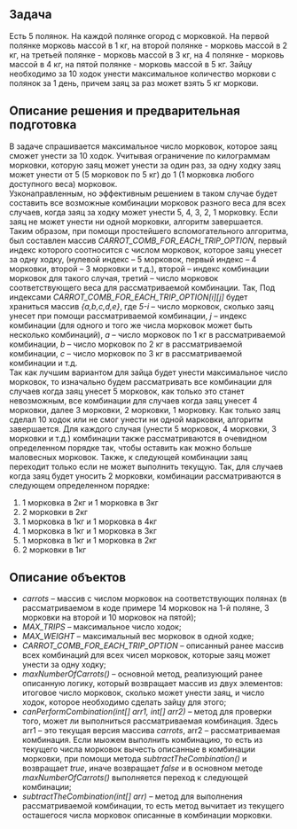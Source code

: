 ## Задача  
Есть 5 полянок. На каждой полянке огород с морковкой. На первой полянке морковь массой в 1 кг, на второй полянке - морковь массой в 2 кг, на третьей полянке - морковь массой в 3 кг, на 4 полянке - морковь массой в 4 кг, на пятой полянке - морковь массой в 5 кг.   Зайцу необходимо за 10 ходок унести максимальное количество моркови с полянок за 1 день, причем заяц за раз может взять 5 кг моркови.  
  
## Описание решения и предварительная подготовка  
В задаче спрашивается максимальное число морковок, которое заяц сможет унести за 10 ходок. Учитывая ограничение по килограммам морковки, которую заяц может унести за один раз, за одну ходку заяц может унести от 5 (5 морковок по 5 кг) до 1 (1 морковка любого доступного веса) морковок.   
Узконаправленным, но эффективным решением в таком случае будет составить все возможные комбинации морковок разного веса для всех случаев, когда заяц за ходку может унести 5, 4, 3, 2, 1 морковку. Если заяц не может унести ни одной морковки, алгоритм завершается.  
Таким образом, при помощи простейшего вспомогательного алгоритма, был составлен массив *CARROT_COMB_FOR_EACH_TRIP_OPTION*, первый индекс которого соотносится с числом морковок, которое заяц унесет за одну ходку, (нулевой индекс – 5 морковок, первый индекс – 4 морковки, второй – 3 морковки и т.д.), второй – индекс комбинации морковок для такого случая, третий – число морковок соответствующего веса для рассматриваемой комбинации. Так, Под индексами *CARROT_COMB_FOR_EACH_TRIP_OPTION[i][j]* будет храниться массив *{a,b,c,d,e}*, где *5-i* – число морковок, сколько заяц унесет при помощи рассматриваемой комбинации, *j* – индекс комбинации (для одного и того же числа морковок может быть несколько комбинаций), *a* – число морковок по 1 кг в рассматриваемой комбинации, *b* – число морковок по 2 кг в рассматриваемой комбинации, *c* – число морковок по 3 кг в рассматриваемой комбинации и т.д.  
Так как лучшим вариантом для зайца будет унести максимальное число морковок, то изначально будем рассматривать все комбинации для случаев когда заяц унесет 5 морковок, как только это станет невозможным, все комбинации для случаев когда заяц унесет 4 морковки, далее 3 морковки, 2 морковки, 1 морковку. Как только заяц сделал 10 ходок или не смог унести ни одной марковки, алгоритм завершается. Для каждого случая (унести 5 морковок, 4 морковки, 3 морковки и т.д.) комбинации также рассматриваются в очевидном определенном порядке так, чтобы оставить как можно больше маловесных морковок. Также, к следующей комбинации заяц переходит только если не может выполнить текущую. Так, для случаев когда заяц будет уносить 2 морковки, комбинации рассматриваются в следующем определенном порядке:  
1. 1 морковка в 2кг и 1 морковка в 3кг  
2. 2 морковки в 2кг  
3. 1 морковка в 1кг и 1 морковка в 4кг  
4. 1 морковка в 1кг и 1 морковка в 3кг  
5. 1 морковка в 1кг и 1 морковка в 2кг  
6. 2 морковки в 1кг      
       
## Описание объектов    
- *carrots* – массив с числом морковок на соответствующих полянах (в рассматриваемом в коде примере 14 морковок на 1-й поляне, 3 морковки на второй и 10 морковок на пятой);     
- *MAX_TRIPS* – максимальное число ходок;     
- *MAX_WEIGHT* – максимальный вес морковок в одной ходке;     
- *CARROT_COMB_FOR_EACH_TRIP_OPTION* – описанный ранее массив всех комбинаций для всех чисел морковок, которые заяц может унести за одну ходку;     
- *maxNumberOfCarrots()* – основной метод, реализующий ранее описанную логику, который возвращает массив из двух элементов: итоговое число морковок, сколько может унести заяц, и число ходок, которое необходимо сделать зайцу для этого;     
- *canPerformCombination(int[] arr1, int[] arr2)* – метод для проверки того, может ли выполниться рассматриваемая комбинация. Здесь arr1 – это текущая версия массива *carrots*, arr2 – рассматриваемая комбинация. Если мыожем выполнить комбинацию, то есть из текущего числа морковок вычесть описанные в комбинации морковки, при помощи метода *subtractTheCombination()* и возвращает *true*, иначе возвращает *false* и в основном методе *maxNumberOfCarrots()* выполняется переход к следующей комбинации;     
- *subtractTheCombination(int[] arr)* – метод для выполнения рассматриваемой комбинации, то есть метод вычитает из текущего осташегося числа морковок описанные в комбинации морковки.    
